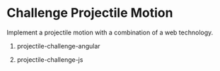 # Challenge Projectile Motion
Implement a projectile motion with a combination of a web technology.


1. projectile-challenge-angular

2. projectile-challenge-js
